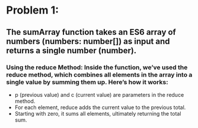 # Problem 1:
## The sumArray function takes an ES6 array of numbers (numbers: number[]) as input and returns a single number (number).

### Using the reduce Method: Inside the function, we’ve used the reduce method, which combines all elements in the array into a single value by summing them up. Here’s how it works:

* p (previous value) and c (current value) are parameters in the reduce method.
* For each element, reduce adds the current value to the previous total.
* Starting with zero, it sums all elements, ultimately returning the total sum.